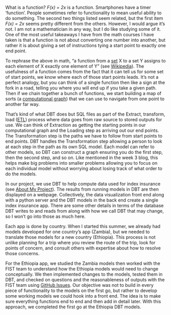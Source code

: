 What is a function? *F(x) = 2x* is a function. Smartphones have a timer ‘function’. People sometimes refer to functionality to mean useful ability to do something. The second two things listed seem related, but the first item *F(x) = 2x* seems pretty different from the others. However, I would argue it’s not. I am not a mathematician in any way, but I do like studying some of it. One of the most useful takeaways I have from the math courses I have taken is that a function is not about converting one number into another, but rather it is about giving a set of instructions tying a start point to exactly one end point. 

To rephrase the above in math, “a function from a [set](https://en.wikipedia.org/wiki/Set_(mathematics)) X to a set Y assigns to each element of X exactly one element of Y” (see [Wikipedia](https://en.wikipedia.org/wiki/Function_(mathematics))). The usefulness of a function comes from the fact that it can tell us for some set of start points, we know where each of those start points leads. It’s not a perfect analogy, but you can think of a single function then like a sign at the fork in a road, telling you where you will end up if you take a given path. Then if we chain together a bunch of functions, we start building a map of sorts (a [computational graph](https://www.tutorialspoint.com/python_deep_learning/python_deep_learning_computational_graphs.htm)) that we can use to navigate from one point to another far way. 

That’s kind of what DBT does but SQL files as part of the Extract, transform, load ([ETL](https://en.wikipedia.org/wiki/Extract,_transform,_load)) process where data goes from raw source to stored outputs for use. We can think of Extraction as getting the starting points in our computational graph and the Loading step as arriving out our end points. The Transformation step is the paths we have to follow from start points to end points. DBT handles the Transformation step allowing a person to look at each step in the path as its own SQL model. Each model can refer to other models, so DBT can construct a graph ensuring you do the first step, then the second step, and so on. Like mentioned in the week 3 blog, this helps make big problems into smaller problems allowing you to focus on each individual model without worrying about losing track of what order to do the models.

In our project, we use DBT to help compute data used for index insurance (see [About My Project](https://j-rebs.github.io/#about-my-project)). The results from running models in DBT are then displayed on a webpage. Collectively, the data visualization front end along with a python server and the DBT models in the back end create a single index insurance app. There are some other details in terms of the database DBT writes to and reads from along with how we call DBT that may change, so I won’t go into those as much here. 

Each app is done by country. When I started this summer, we already had models developed for one country’s app (Zambia), but we needed to translate those models for a new country (Ethiopia). This process is not unlike planning for a trip where you review the route of the trip, look for points of concern, and consult others with expertise about how to resolve those concerns. 

For the Ethiopia app, we studied the Zambia models then worked with the FIST team to understand how the Ethiopia models would need to change conceptually. We then implemented changes to the models, tested them in DBT, and checked on questions and the reasonableness of outputs with the FIST team using [GitHub Issues](https://github.com/features/issues). Our objective was not to build in every piece of functionality to the models on the first go, but rather to develop some working models we could hook into a front end. The idea is to make sure everything functions end to end and then add in detail later. With this approach, we completed the first go at the Ethiopia DBT models. 

 

